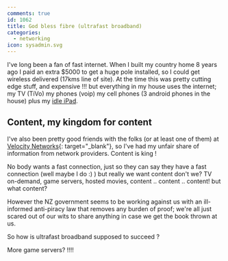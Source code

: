 ```yaml
---
comments: true
id: 1062
title: God bless fibre (ultrafast broadband)
categories:
  - networking
icon: sysadmin.svg
---
```

I've long been a fan of fast internet. When I built my country home 8 years ago I paid an extra $5000 to get a huge pole installed, so I could get wireless delivered (17kms line of site). At the time this was pretty cutting edge stuff, and expensive !!! but everything in my house uses the internet; my TV (TiVo) my phones (voip) my cell phones (3 android phones in the house) plus my [idle iPad](/osx/2011/05/12/why-my-ipad-sits-idle-and-doesnt-get-used.html).

## Content, my kingdom for content

I've also been pretty good friends with the folks (or at least one of them) at [Velocity Networks](http://www.velocitynetworks.co.nz/){: target="_blank"}, so I've had my unfair share of information from network providers. Content is king !

No body wants a fast connection, just so they can say they have a fast connection (well maybe I do :) ) but really we want content don't we? TV on-demand, game servers, hosted movies, content .. content .. content! but what content?

However the NZ government seems to be working against us with an ill-informed anti-piracy law that removes any burden of proof; we're all just scared out of our wits to share anything in case we get the book thrown at us.

So how is ultrafast broadband supposed to succeed ?

More game servers? !!!! 
